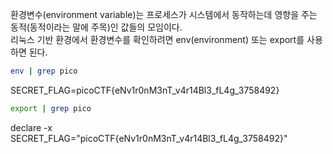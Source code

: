 환경변수(environment variable)는 프로세스가 시스템에서 동작하는데 영향을 주는 동적(동적이라는 말에 주목)인 값들의 모임이다.  
리눅스 기반 환경에서 환경변수를 확인하려면 env(environment) 또는 export를 사용하면 된다.
``` bash
env | grep pico
```
SECRET_FLAG=picoCTF{eNv1r0nM3nT_v4r14Bl3_fL4g_3758492}
``` bash
export | grep pico
```
declare -x SECRET_FLAG="picoCTF{eNv1r0nM3nT_v4r14Bl3_fL4g_3758492}"
